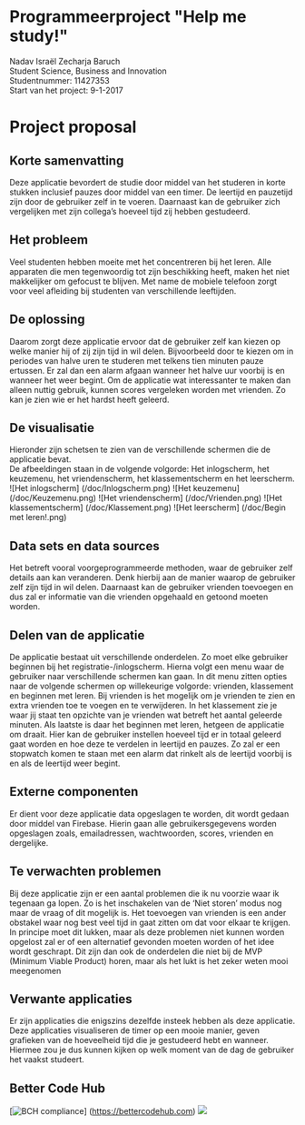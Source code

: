 # Programmeerproject "Help me study!"
Nadav Israël Zecharja Baruch<br>
Student Science, Business and Innovation<br>
Studentnummer: 11427353<br>
Start van het project: 9-1-2017<br>
# Project proposal
## Korte samenvatting
Deze applicatie bevordert de studie door middel van het studeren in korte stukken inclusief pauzes door middel van een timer. De leertijd en pauzetijd zijn door de gebruiker zelf in te voeren. Daarnaast kan de gebruiker zich vergelijken met zijn collega’s hoeveel tijd zij hebben gestudeerd. 
## Het probleem
Veel studenten hebben moeite met het concentreren bij het leren. Alle apparaten die men tegenwoordig tot zijn beschikking heeft, maken het niet makkelijker om gefocust te blijven. Met name de mobiele telefoon zorgt voor veel afleiding bij studenten van verschillende leeftijden. 
## De oplossing
Daarom zorgt deze applicatie ervoor dat de gebruiker zelf kan kiezen op welke manier hij of zij zijn tijd in wil delen. Bijvoorbeeld door te kiezen om in periodes van halve uren te studeren met telkens tien minuten pauze ertussen. Er zal dan een alarm afgaan wanneer het halve uur voorbij is en wanneer het weer begint. Om de applicatie wat interessanter te maken dan alleen nuttig gebruik, kunnen scores vergeleken worden met vrienden. Zo kan je zien wie er het hardst heeft geleerd.
## De visualisatie
Hieronder zijn schetsen te zien van de verschillende schermen die de applicatie bevat.<br>
De afbeeldingen staan in de volgende volgorde: Het inlogscherm, het keuzemenu, het vriendenscherm, het klassementscherm en het leerscherm.
![Het inlogscherm]
(/doc/Inlogscherm.png)
![Het keuzemenu]
(/doc/Keuzemenu.png)
![Het vriendenscherm]
(/doc/Vrienden.png)
![Het klassementscherm]
(/doc/Klassement.png)
![Het leerscherm]
(/doc/Begin met leren!.png)
## Data sets en data sources
Het betreft vooral voorgeprogrammeerde methoden, waar de gebruiker zelf details aan kan veranderen. Denk hierbij aan de manier waarop de gebruiker zelf zijn tijd in wil delen. Daarnaast kan de gebruiker vrienden toevoegen en dus zal er informatie van die vrienden opgehaald en getoond moeten worden.
## Delen van de applicatie
De applicatie bestaat uit verschillende onderdelen. Zo moet elke gebruiker beginnen bij het registratie-/inlogscherm. Hierna volgt een menu waar de gebruiker naar verschillende schermen kan gaan. In dit menu zitten opties naar de volgende schermen op willekeurige volgorde: vrienden, klassement en beginnen met leren. Bij vrienden is het mogelijk om je vrienden te zien en extra vrienden toe te voegen en te verwijderen. In het klassement zie je waar jij staat ten opzichte van je vrienden wat betreft het aantal geleerde minuten. Als laatste is daar het beginnen met leren, hetgeen de applicatie om draait. Hier kan de gebruiker instellen hoeveel tijd er in totaal geleerd gaat worden en hoe deze te verdelen in leertijd en pauzes. Zo zal er een stopwatch komen te staan met een alarm dat rinkelt als de leertijd voorbij is en als de leertijd weer begint.
## Externe componenten
Er dient voor deze applicatie data opgeslagen te worden, dit wordt gedaan door middel van Firebase. Hierin gaan alle gebruikersgegevens worden opgeslagen zoals, emailadressen, wachtwoorden, scores, vrienden en dergelijke.
## Te verwachten problemen
Bij deze applicatie zijn er een aantal problemen die ik nu voorzie waar ik tegenaan ga lopen. Zo is het inschakelen van de ‘Niet storen’ modus nog maar de vraag of dit mogelijk is. Het toevoegen van vrienden is een ander obstakel waar nog best veel tijd in gaat zitten om dat voor elkaar te krijgen. In principe moet dit lukken, maar als deze problemen niet kunnen worden opgelost zal er of een alternatief gevonden moeten worden of het idee wordt geschrapt. Dit zijn dan ook de onderdelen die niet bij de MVP (Minimum Viable Product) horen, maar als het lukt is het zeker weten mooi meegenomen
## Verwante applicaties
Er zijn applicaties die enigszins dezelfde insteek hebben als deze applicatie. Deze applicaties visualiseren de timer op een mooie manier, geven grafieken van de hoeveelheid tijd die je gestudeerd hebt en wanneer. Hiermee zou je dus kunnen kijken op welk moment van de dag de gebruiker het vaakst studeert. 

## Better Code Hub
[![BCH compliance](https://bettercodehub.com/edge/badge/latke15/Programmeerproject)]
(https://bettercodehub.com)
<img src='https://bettercodehub.com/edge/badge/latke15/Programmeerproject'>
